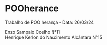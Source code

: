 # POOherance
Trabalho de POO herança - Data: 26/03/24

Enzo Sampaio Coelho N°11  
Henrique Kerlon do Nascimento Alcântara N°15


